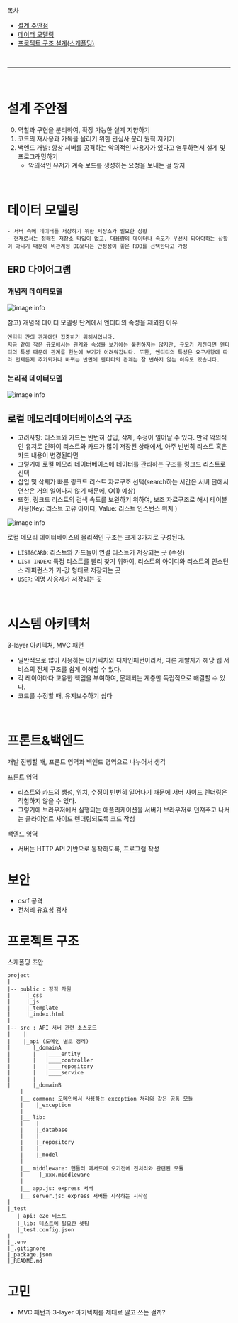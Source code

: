 목차

- [설계 주안점](#설계-주안점)
- [데이터 모델링](#데이터-모델링)
- [프로젝트 구조 설계(스캐폴딩)](#프로젝트-구조-설계스캐폴딩)

<br>

---

<br>

# 설계 주안점

0. 역할과 구현을 분리하여, 확장 가능한 설계 지향하기
1. 코드의 재사용과 가독을 올리기 위한 관심사 분리 원칙 지키기
2. 백엔드 개발: 항상 서버를 공격하는 악의적인 사용자가 있다고 염두하면서 설계 및 프로그래밍하기
   - 악의적인 유저가 계속 보드를 생성하는 요청을 보내는 걸 방지

<br>

# 데이터 모델링

```
- 서버 측에 데이터를 저장하기 위한 저장소가 필요한 상황
- 현재로서는 정해진 저장소 타입이 없고, 대용량의 데이터나 속도가 우선시 되어야하는 상황이 아니기 때문에 비관계형 DB보다는 안정성이 좋은 RDB를 선택한다고 가정
```

## ERD 다이어그램

### 개념적 데이터모델

![image info](./images/data_modeling/개념적-데이터-모델.png)

참고) 개념적 데이터 모델링 단계에서 엔티티의 속성을 제외한 이유

```
엔티티 간의 관계에만 집중하기 위해서입니다.
지금 같이 작은 규모에서는 관계와 속성을 보기에는 불편하지는 않지만, 규모가 커진다면 엔티티의 특성 때문에 관계를 한눈에 보기가 어려워집니다. 또한, 엔티티의 특성은 요구사항에 따라 언제든지 추가되거나 바뀌는 반면에 엔티티의 관계는 잘 변하지 않는 이유도 있습니다.
```

### 논리적 데이터모델

![image info](./images/data_modeling/논리적-데이터-모델.png)

## 로컬 메모리데이터베이스의 구조

- 고려사항: 리스트와 카드는 빈번히 삽입, 삭제, 수정이 일어날 수 있다. 만약 악의적인 유저로 인하여 리스트와 카드가 많이 저장된 상태에서, 아주 빈번히 리스트 혹은 카드 내용이 변경된다면
- 그렇기에 로컬 메모리 데이터베이스에 데이터를 관리하는 구조를 링크드 리스트로 선택
- 삽입 및 삭제가 빠른 링크드 리스트 자료구조 선택(search하는 시간은 서버 단에서 연산은 거의 일어나지 않기 때문에, O(1) 예상)
- 또한, 링크드 리스트의 검색 속도를 보완하기 위하여, 보조 자료구조로 해시 테이블 사용(Key: 리스트 고유 아이디, Value: 리스트 인스턴스 위치 )

![image info](./images/data_modeling/로컬메모리데이터베이스의-데이터-저장구조.png)

로컬 메모리 데이터베이스의 물리적인 구조는 크게 3가지로 구성된다.

- `LIST&CARD`: 리스트와 카드들이 연결 리스트가 저장되는 곳 (수정)
- `LIST INDEX`: 특정 리스트를 빨리 찾기 위하여, 리스트의 아이디와 리스트의 인스턴스 레퍼런스가 키-값 형태로 저장되는 곳
- `USER`: 익명 사용자가 저장되는 곳

<br>

# 시스템 아키텍처

3-layer 아키텍처, MVC 패턴

- 일반적으로 많이 사용하는 아키텍처와 디자인패턴이라서, 다른 개발자가 해당 웹 서비스의 전체 구조를 쉽게 이해할 수 있다.
- 각 레이어마다 고유한 책임을 부여하여, 문제되는 계층만 독립적으로 해결할 수 있다.
- 코드를 수정할 때, 유지보수하기 쉽다

<br>

# 프론트&백엔드

개발 진행할 때, 프론트 영역과 백엔드 영역으로 나누어서 생각

프론트 영역

- 리스트와 카드의 생성, 위치, 수정이 빈번히 일어나기 때문에 서버 사이드 렌더링은 적합하지 않을 수 있다.
- 그렇기에 브라우저에서 실행되는 애플리케이션을 서버가 브라우저로 던져주고 나서는 클라이언트 사이드 렌더링되도록 코드 작성

백엔드 영역

- 서버는 HTTP API 기반으로 동작하도록, 프로그램 작성

# 보안

- csrf 공격
- 전처리 유효성 검사

# 프로젝트 구조

스캐폴딩 초안

```
project
|
|-- public : 정적 자원
|     |_css
|     |_js
|     |_template
|     |_index.html
|
|-- src : API 서버 관련 소스코드
|    |
|    |_api (도메인 별로 정리)
|       |_domainA
|       |   |____entity
|       |   |____controller
|       |   |____repository
|       |   |____service
|       |
|       |_domainB
    |
    |__ common: 도메인에서 사용하는 exception 처리와 같은 공통 모듈
    |    |_exception
    |
    |__ lib:
    |    |
    |    |_database
    |    |
    |    |_repository
    |    |
    |    |_model
    |
    |__ middleware: 핸들러 메서드에 오기전에 전처리와 관련된 모듈
    |     |_xxx.middleware
    |
    |__ app.js: express 서버
    |__ server.js: express 서버를 시작하는 시작점
|
|_test
   |_api: e2e 테스트
   |_lib: 테스트에 필요한 셋팅
   |_test.config.json
|
|_.env
|_.gitignore
|_package.json
|_README.md
```

# 고민

- MVC 패턴과 3-layer 아키텍처를 제대로 알고 쓰는 걸까?

